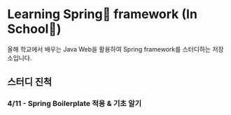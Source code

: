 # Learning Spring🌺 framework (In School🏫) 

올해 학교에서 배우는 Java Web을 활용하여 Spring framework를 스터디하는 저장소입니다.

## 스터디 진척

### 4/11 - Spring Boilerplate 적용 & 기초 알기